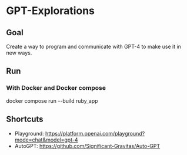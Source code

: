 # GPT-Explorations

## Goal 

Create a way to program and communicate with GPT-4 to make use it in new ways. 


## Run 


### With Docker and Docker compose 

docker compose run --build  ruby_app    


## Shortcuts 

* Playground: https://platform.openai.com/playground?mode=chat&model=gpt-4
* AutoGPT: https://github.com/Significant-Gravitas/Auto-GPT